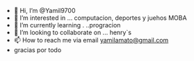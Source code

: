   - 👋 Hi, I’m @Yamil9700 
- 👀 I’m interested in ... computacion, deportes y juehos MOBA      
- 🌱 I’m currently learning .  ..progracion    
- 💞️ I’m looking to collaborate on ... henry`s                                             
- 📫 How to reach me  via email yamilamato@gmail.com
- gracias por todo
<!---
Yamil9700/Yamil9700 is a ✨ special ✨ repository because its `README.md` (this file) appears on your GitHub profile.
You can click the Preview link to take a look at your changes.
--->
